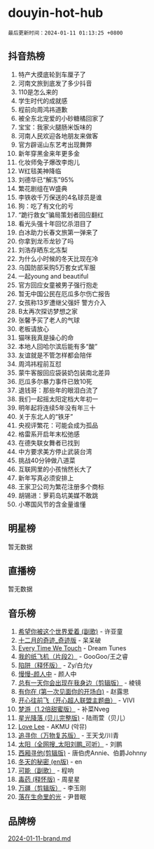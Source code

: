 # douyin-hot-hub

`最后更新时间：2024-01-11 01:13:25 +0800`

## 抖音热榜

1. 特产大摸底轮到车厘子了
1. 河南文旅到底发了多少抖音
1. 110是怎么来的
1. 学生时代的成就感
1. 程前向周鸿祎道歉
1. 被全东北宠爱的小砂糖橘回家了
1. 宝宝：我家火腿肠米饭味的
1. 河南人民欢迎各地朋友来做客
1. 官方辟谣山东艺考出现舞弊
1. 新年穿黑金来年更多金
1. 化妆师兔子爆改李炮儿
1. W红毯美神降临
1. 刘德华已“解冻”95%
1. 繁花剧组在W盛典
1. 李铁收千万保送的4名球员是谁
1. 狗：吃了有文化的亏
1. “跪行救女”骗局策划者回应翻红
1. 看光头强十年回忆杀泪目了
1. 白冰助力长春文旅第一弹来了
1. 你拿到龙币龙钞了吗
1. 刘浩存晒东北冻梨
1. 为什么小时候的冬天比现在冷
1. 乌国防部采购5万套女式军服
1. 一起young and beautiful
1. 官方回应女童被男子强行抱走
1. 暂无中国公民在厄瓜多尔伤亡报告
1. 女孩称13岁遭继父强奸 警方介入
1. B太再次探访梦想之家
1. 张馨予买了老人的气球
1. 老板请放心
1. 猫咪我真是操心的命
1. 本地人回哈尔滨后能有多“酸”
1. 友谊就是不管怎样都会陪伴
1. 周鸿祎程前互怼
1. 蒙牛客服回应袋装奶包装南北差异
1. 厄瓜多尔暴力事件已致10死
1. 退钱哥：那些年的眼泪白流了
1. 我们一起摇太阳定档大年初一
1. 明年起将连续5年没有年三十
1. 关于东北人的“铁牙”
1. 央视评繁花：可能会成为孤品
1. 格雷系开启年末松弛感
1. 在德失联女舞者已找到
1. 中方要求美方停止武装台湾
1. 挑战40分钟做八道菜
1. 互联网里的小孩悄然长大了
1. 新年写真必须安排上
1. 王家卫公司为繁花注册多个商标
1. 胡锡进：萝莉岛坑美媒不敢跳
1. 小寒国风节的含金量谁懂

## 明星榜

暂无数据

## 直播榜

暂无数据

## 音乐榜

1. [希望你被这个世界爱着 (副歌)](https://sf6-cdn-tos.douyinstatic.com/obj/tos-cn-ve-2774/oUHCmWQfZlE3QQBKBeD8rCFLpJzPgCpImhsxMt) - 许亚童
1. [十二月的奇迹_奇迹版](https://sf86-cdn-tos.douyinstatic.com/obj/tos-cn-ve-2774/oMslvA9FBzGMGHnyUuoiiUjtIAXfMz6tzwByW8) - 呆呆破
1. [Every Time We Touch](https://sf86-cdn-tos.douyinstatic.com/obj/tos-cn-ve-2774/ogN6lUKQeBBfEVhIOMikG1CcJjugxk1tztZyhP) - Dream Tunes
1. [我的纸飞机（片段2）](https://sf6-cdn-tos.douyinstatic.com/obj/tos-cn-ve-2774/oM2ZrKcg2CD5AeRB2gkeXOFB1IxAGJdZPazYHf) - GooGoo/王之睿
1. [陷阱（释怀版）](https://sf6-cdn-tos.douyinstatic.com/obj/tos-cn-ve-2774/oE8C21LeZrzKLDFfQYgMzx4GAIHageG5IzayY7) - Zy/白允y
1. [慢慢-颜人中](https://sf86-cdn-tos.douyinstatic.com/obj/tos-cn-ve-2774/ocjHNfBXdBxQNC8ZGAeoLMFTUgtBg8bkExunDC) - 颜人中
1. [总有一天你会出现在我身边（剪辑版）](https://sf3-cdn-tos.douyinstatic.com/obj/tos-cn-ve-2774/oMLsHwhWW7CYoAhoWB9EXUQIzNBsfAJxpAoxCU) - 棱镜
1. [有你在 (第一次见面你的开场白)](https://sf86-cdn-tos.douyinstatic.com/obj/tos-cn-ve-2774/oAthrQ3ClJBfI57uBoFEgNDYtNCZ0TSYQQfxQ0) - 赵露思
1. [开心往前飞（开心超人联盟主题曲）](https://sf86-cdn-tos.douyinstatic.com/obj/tos-cn-ve-2774/9d8fb7c82cf1421fb93a9fe925275e0a) - VIVI
1. [梦游（1.2倍甜蜜版）](https://sf86-cdn-tos.douyinstatic.com/obj/tos-cn-ve-2774/o4gyAUm8hwufoEABmwVIiQtHsFuGzAEEWtNMzo) - 补菜Nveg
1. [星光降落 (贝儿完整版)](https://sf86-cdn-tos.douyinstatic.com/obj/tos-cn-ve-2774/okwB9hAwyAtsFFkFBzAX1hOOfQuIoMNs0W2Mwr) - 陆雨萱（贝儿）
1. [Love Lee](https://sf86-cdn-tos.douyinstatic.com/obj/tos-cn-ve-2774/o05GbkJGbCBTdDnMtB0fwOYgkeZp23vrWQDQBS) - AKMU (악뮤)
1. [追寻你（万物复苏版）](https://sf3-cdn-tos.douyinstatic.com/obj/tos-cn-ve-2774/oYeAZJsbjIDit9APmBg8u6uDUQnHmoCf3gbo74) - 王天戈/川青
1. [太阳（全网搜_太阳刘鹏_可听）](https://sf86-cdn-tos.douyinstatic.com/obj/tos-cn-ve-2774/ogWbyIQnlBFImVbeDocRdCIYtBHlbJXgfZMvgz) - 刘鹏
1. [西厢寻他(剪辑版)](https://sf86-cdn-tos.douyinstatic.com/obj/tos-cn-ve-2774/oUsAVfAQKlRNxEv5qxvIB8o5qmIWUcXbzJKJhw) - 唐伯虎Annie、伯爵Johnny
1. [冬天的秘密 (en版)](https://sf6-cdn-tos.douyinstatic.com/obj/tos-cn-ve-2774/okIuMHDdzyf3FjGK4Lphe1vfHcQaPIHAg0Z4CR) - en
1. [可能（副歌）](https://sf86-cdn-tos.douyinstatic.com/obj/tos-cn-ve-2774/cde1731888894259b333569393c2fb51) - 程响
1. [毒药 (释怀版)](https://sf86-cdn-tos.douyinstatic.com/obj/tos-cn-ve-2774/oYILMEAzspdZBIzy4frJNB8ZHPHWAhiwowd4Ad) - 周星星
1. [万疆（剪辑版）](https://sf86-cdn-tos.douyinstatic.com/obj/tos-cn-ve-2774/ooG7oVgFlDTelKCjCsTTobQvbdtj1BBQXnfZd8) - 李玉刚
1. [落在生命里的光](https://sf86-cdn-tos.douyinstatic.com/obj/tos-cn-ve-2774/d9ffa8c090124ea58bb10df9b510c01d) - 尹昔眠

## 品牌榜

[2024-01-11-brand.md](2024-01-11-brand.md)
